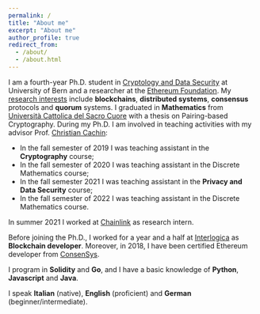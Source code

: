 ```yaml
---
permalink: /
title: "About me"
excerpt: "About me"
author_profile: true
redirect_from: 
  - /about/
  - /about.html
---
```


I am a fourth-year Ph.D. student in [Cryptology and Data Security](https://crypto.unibe.ch) at University of Bern and a researcher at the [Ethereum Foundation](https://ethereum.org/en/foundation/). My [research interests](https://dblp.uni-trier.de/pid/265/5787.html) include **blockchains**, **distributed systems**, **consensus** protocols and **quorum** systems. I graduated in **Mathematics** from [Università Cattolica del Sacro Cuore](https://brescia.unicatt.it/facolta/scienze-matematiche-fisiche-e-naturali?rdeLocaleAttr=en) with a thesis on Pairing-based Cryptography. During my Ph.D. I am involved in teaching activities with my advisor Prof. [Christian Cachin](https://crypto.unibe.ch/cc/):

- In the fall semester of 2019 I was teaching assistant in the **Cryptography** course; 
- In the fall semester of 2020 I was teaching assistant in the Discrete Mathematics course;
- In the fall semester 2021 I was teaching assistant in the **Privacy and Data Security** course;
- In the fall semester of 2022 I was teaching assistant in the Discrete Mathematics course.

In summer 2021 I worked at [Chainlink](https://chainlinklabs.com) as research intern.

Before joining the Ph.D., I worked for a year and a half at [Interlogica](https://www.interlogica.it/en/) as **Blockchain developer**. Moreover, in 2018, I have been certified Ethereum developer from [ConsenSys](https://consensys.net/academy/bootcamp/). 

I program in **Solidity** and **Go**, and I have a basic knowledge of **Python**, **Javascript** and **Java**. 

I speak **Italian** (native), **English** (proficient) and **German** (beginner/intermediate). 

